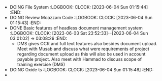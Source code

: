 - DOING File System
  :LOGBOOK:
  CLOCK: [2023-06-04 Sun 01:15:44]
  :END:
- DOING Review Moazzam Code
  :LOGBOOK:
  CLOCK: [2023-06-04 Sun 01:15:43]
  :END:
- DONE Basic features of headless document management system
  :LOGBOOK:
  CLOCK: [2023-06-03 Sat 23:52:33]--[2023-06-04 Sun 03:01:02] =>  03:08:29
  :END:
	- DMS gives OCR and full text features also besides document upload. Meet with Musab and discuss what were requirements of project regarding document upload as this will also be used in account payable project. Also meet with Hammad to discuss scope of training exercise (DMS)
- DOING Oxide ts
  :LOGBOOK:
  CLOCK: [2023-06-04 Sun 01:15:46]
  :END:
-